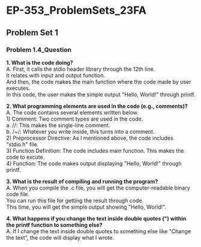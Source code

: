 # EP-353_ProblemSets_23FA

## Problem Set 1

### Problem 1.4_Question

**1. What is the code doing?** <br />
A. First, it calls the stdio header library through the 12th line. <br />
It relates with input and output function. <br />
And then, the code makes the main function where the code made by user executes. <br />
In this code, the user makes the simple output "Hello, World!" through printf. <br />

**2. What programming elements are used in the code (e.g., comments)?** <br />
A. The code contains several elements written below. <br /> 1) Comment: Two comment types are used in the code. <br />
a. //: This makes the single-line comment. <br />
b. /_~_/: Whatever you write inside, this turns into a comment. <br /> 2) Preprocessor Directive: As I mentioned above, the code includes "stdio.h" file. <br /> 3) Function Definition: The code includes main function. This makes the code to excute. <br /> 4) Function: The code makes output displaying "Hello, World!" through printf.

**3. What is the result of compiling and running the program?** <br />
A. When you compile the .c file, you will get the computer-readable binary code file. <br />
You can run this file for getting the result through code. <br />
This time, you will get the simple output showing "Hello, World!".

**4. What happens if you change the text inside double quotes (") within the printf function to something else?** <br />
A. If I change the text inside double quotes to something else like "Change the text", the code will display what I wrote.
